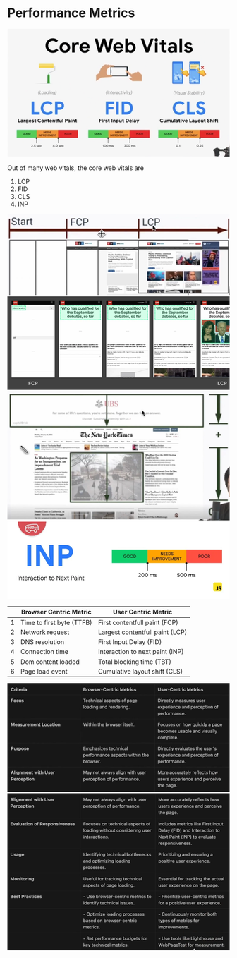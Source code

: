 # Performance Metrics

![Core web vitals](../images/core-web-vitals.png)

Out of many web vitals, the core web vitals are

1. LCP
2. FID
3. CLS
4. INP

![Core web vitals](../images/cww-1.png)
![Core web vitals](../images/cww-2.png)
![Core web vitals](../images/cww-3.png)
![Core web vitals](../images/cww-4.png)

|     | Browser Centric Metric    | User Centric Metric             |
| --- | ------------------------- | ------------------------------- |
| 1   | Time to first byte (TTFB) | First contentfull paint (FCP)   |
| 2   | Network request           | Largest contentfull paint (LCP) |
| 3   | DNS resolution            | First Input Delay (FID)         |
| 4   | Connection time           | Interaction to next paint (INP) |
| 5   | Dom content loaded        | Total blocking time (TBT)       |
| 6   | Page load event           | Cumulative layout shift (CLS)   |

![Browser vs User centric metric](../images/brower-user-metrics-1.png)
![Browser vs User centric metric](../images/brower-user-metrics-2.png)
